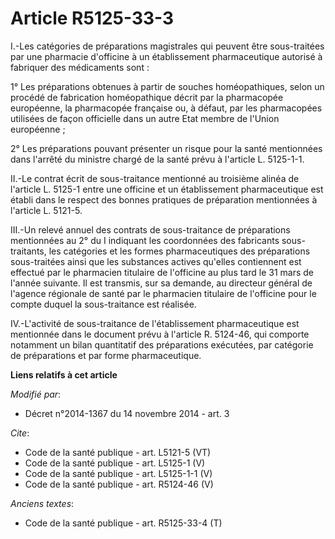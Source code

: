 # Article R5125-33-3

I.-Les catégories de préparations magistrales qui peuvent être sous-traitées par une pharmacie d'officine à un établissement
pharmaceutique autorisé à fabriquer des médicaments sont : 

1° Les préparations obtenues à partir de souches homéopathiques, selon un procédé de fabrication homéopathique décrit par la
pharmacopée européenne, la pharmacopée française ou, à défaut, par les pharmacopées utilisées de façon officielle dans un
autre Etat membre de l'Union européenne ; 

2° Les préparations pouvant présenter un risque pour la santé mentionnées dans l'arrêté du ministre chargé de la santé prévu
à l'article L. 5125-1-1. 

II.-Le contrat écrit de sous-traitance mentionné au troisième alinéa de l'article L. 5125-1 entre une officine et un
établissement pharmaceutique est établi dans le respect des bonnes pratiques de préparation mentionnées à l'article L.
5121-5. 

III.-Un relevé annuel des contrats de sous-traitance de préparations mentionnées au 2° du I indiquant les coordonnées des
fabricants sous-traitants, les catégories et les formes pharmaceutiques des préparations sous-traitées ainsi que les
substances actives qu'elles contiennent est effectué par le pharmacien titulaire de l'officine au plus tard le 31 mars de
l'année suivante. Il est transmis, sur sa demande, au directeur général de l'agence régionale de santé par le pharmacien
titulaire de l'officine pour le compte duquel la sous-traitance est réalisée. 

IV.-L'activité de sous-traitance de l'établissement pharmaceutique est mentionnée dans le document prévu à l'article R.
5124-46, qui comporte notamment un bilan quantitatif des préparations exécutées, par catégorie de préparations et par forme
pharmaceutique.

**Liens relatifs à cet article**

_Modifié par_:

  - Décret n°2014-1367 du 14 novembre 2014 - art. 3

_Cite_:

  - Code de la santé publique - art. L5121-5 (VT)
  - Code de la santé publique - art. L5125-1 (V)
  - Code de la santé publique - art. L5125-1-1 (V)
  - Code de la santé publique - art. R5124-46 (V)

_Anciens textes_:

  - Code de la santé publique - art. R5125-33-4 (T)
